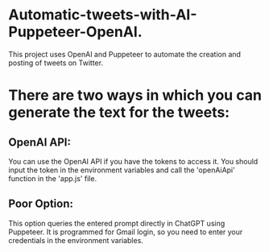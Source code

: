 # Automatic-tweets-with-AI-Puppeteer-OpenAI.

This project uses OpenAI and Puppeteer to automate the creation and posting of tweets on Twitter.

# There are two ways in which you can generate the text for the tweets:

## OpenAI API: 

You can use the OpenAI API if you have the tokens to access it. You should input the token in the environment variables and call the 'openAiApi' function in the 'app.js' file.

## Poor Option: 

This option queries the entered prompt directly in ChatGPT using Puppeteer. It is programmed for Gmail login, so you need to enter your credentials in the environment variables.
